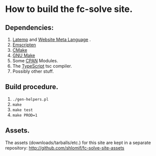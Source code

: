 # How to build the fc-solve site.

## Dependencies:

1. [Latemp](https://bitbucket.org/shlomif/latemp) and
[Website Meta Language](https://bitbucket.org/shlomif/website-meta-language) .
2. [Emscripten](https://kripken.github.io/emscripten-site/)
3. [CMake](https://cmake.org/)
4. [GNU Make](https://www.gnu.org/software/make/)
5. Some [CPAN](http://metacpan.org/) Modules.
6. The [TypeScript](http://www.typescriptlang.org/) tsc compiler.
7. Possibly other stuff.

## Build procedure.

1. `./gen-helpers.pl`
2. `make`
3. `make test`
4. `make PROD=1`

## Assets.

The assets (downloads/tarballs/etc.) for this site are kept in a
separate repository: http://github.com/shlomif/fc-solve-site-assets
